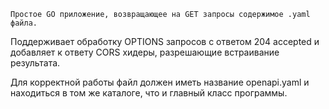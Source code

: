 ```Простое GO приложение, возвращающее на GET запросы содержимое .yaml файла.```
 
Поддерживает обработку OPTIONS запросов с ответом 204 accepted и добавляет к ответу CORS хидеры, разрешающие встраивание результата.
 
Для корректной работы файл должен иметь название openapi.yaml и находиться в том же каталоге, что и главный класс программы.